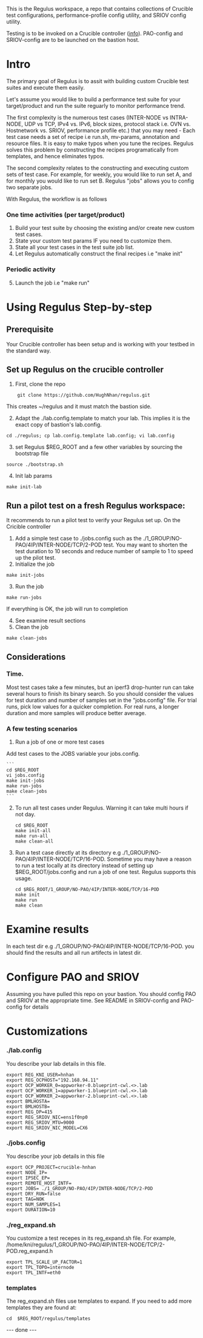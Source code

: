 This is the Regulus workspace, a repo that contains collections of Crucible test configurations, performance-profile config utility, and SRIOV config utility.

Testing is to be invoked on a Crucible controller ([info](https://docs.google.com/presentation/d/1--L-kxt4QTW78a1Foz6FpKThsvSx-GUZwha4FzwRwsE/edit#slide=id.g158c5ca952e_3_0)). PAO-config and SRIOV-config are to be launched on the bastion host.

# Intro
The primary goal of Regulus is to assit with building custom Crucible test suites and execute them easily.

Let's assume you would like to build a performance test suite for your target/product and run the suite reguarly to monitor performance trend.

The first complexity is the numerous test cases (INTER-NODE vs INTRA-NODE, UDP vs TCP, IPv4 vs. IPv6, block sizes, protocol stack i.e. OVN vs. Hostnetwork vs. SRIOV, performance profile etc.) that you may need - Each test case needs a set of recipe i.e run.sh, mv-params, annotation and resource files. It is easy to make typos when you tune the recipes. Regulus solves this problem by constructing the recipes programatically from templates, and hence eliminates typos.

The second complexity relates to the constructing and executing custom sets of test case. For example, for weekly, you would like to run set A, and for monthly you would like to run set B. Regulus "jobs" allows you to config two separate jobs.

With Regulus, the workflow is as follows
### One time activities (per target/product)
1. Build your test suite by choosing the existing and/or create new custom test cases.
2. State your custom test params IF you need to customize them.
3. State all your test cases in the test suite job list.
4. Let Regulus automatically construct the final recipes i.e  "make init"
### Periodic activity
5. Launch the job i.e "make run"

# Using Regulus Step-by-step

## Prerequisite
Your Crucible controller has been setup and is working with your testbed in the standard way.

## Set up Regulus on the crucible controller
 
1. First, clone the repo
```
    git clone https://github.com/HughNhan/regulus.git
```
This creates ~/regulus and it must match the bastion side.

2. Adapt the ./lab.config.template to match your lab. This implies it is the exact copy of bastion's lab.config.
```
cd ./regulus; cp lab.config.template lab.config; vi lab.config
```
3. set Regulus $REG_ROOT and a few other variables by sourcing the bootstrap file
```
source ./bootstrap.sh
```
4. Init lab params
```
make init-lab
```

## Run a pilot test on a fresh Regulus workspace:
It recommends to run a pilot test to verify your Regulus set up. On the Cricible controller
 
1. Add a simple test case to ./jobs.config such as the ./1_GROUP/NO-PAO/4IP/INTER-NODE/TCP/2-POD test. You may want to shorten the test duration to 10 seconds and reduce number of sample to 1 to speed up the pilot test.
2. Initialize the job
```
make init-jobs
```
3. Run the job
```
make run-jobs
```
If everything is OK, the job will run to completion

4. See examine result sections
5. Clean the job
```
make clean-jobs
```

## Considerations
### Time. 
Most test cases take a few minutes, but an iperf3 drop-hunter run can take several hours to finish its binary search. So you should consider the values for test duration and number of samples set in the "jobs.config" file. For trial runs, pick low values for a quicker completion. For real runs, a longer duration and more samples will produce better average.


### A few testing scenarios
1. Run a job of one or more test cases

Add test cases to the JOBS variable your jobs.config.

    ```
	cd $REG_ROOT
	vi jobs.config
	make init-jobs
	make run-jobs
	make clean-jobs
    ```

2. To run all test cases under Regulus. Warning it can take multi hours if not day.
	```
    cd $REG_ROOT
    make init-all
	make run-all
	make clean-all
    ```
3. Run a test case directly at its directory e.g ./1_GROUP/NO-PAO/4IP/INTER-NODE/TCP/16-POD. 
Sometime you may have a reason to run a test locally at its directory instead of setting up $REG_ROOT/jobs.config and run a job of one test. Regulus supports this usage.
	```
    cd $REG_ROOT/1_GROUP/NO-PAO/4IP/INTER-NODE/TCP/16-POD
	make init
	make run 
	make clean
    ```

# Examine results
In each test dir e.g ./1_GROUP/NO-PAO/4IP/INTER-NODE/TCP/16-POD. you should find the results and all run artifects in latest dir.
	
# Configure PAO and SRIOV

Assuming you have pulled this repo on your bastion. You should config PAO and SRIOV at the appropriate time. See README in SRIOV-config and PAO-config for details

# Customizations
### ./lab.config
You describe your lab details in this file.
```
export REG_KNI_USER=hnhan
export REG_OCPHOST="192.168.94.11"
export OCP_WORKER_0=appworker-0.blueprint-cwl.<>.lab
export OCP_WORKER_1=appworker-1.blueprint-cwl.<>.lab
export OCP_WORKER_2=appworker-2.blueprint-cwl.<>.lab
export BMLHOSTA=
export BMLHOSTB=
export REG_DP=415
export REG_SRIOV_NIC=ens1f0np0
export REG_SRIOV_MTU=9000
export REG_SRIOV_NIC_MODEL=CX6
```
### ./jobs.config
You describe your job details in this file
```
export OCP_PROJECT=crucible-hnhan
export NODE_IP=
export IPSEC_EP=
export REMOTE_HOST_INTF=
export JOBS= ./1_GROUP/NO-PAO/4IP/INTER-NODE/TCP/2-POD 
export DRY_RUN=false
export TAG=NOK
export NUM_SAMPLES=1
export DURATION=10                                                                    
```
### ./reg_expand.sh 
You customize a test recepes in its reg_expand.sh file. For example, /home/kni/regulus/1_GROUP/NO-PAO/4IP/INTER-NODE/TCP/2-POD.reg_expand.h

```
export TPL_SCALE_UP_FACTOR=1
export TPL_TOPO=internode
export TPL_INTF=eth0
```
### templates
The reg_expand.sh files use templates to expand. If you need to add more templates they are found at:

```
cd  $REG_ROOT/regulus/templates
```


--- done ---
